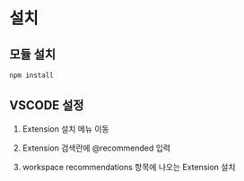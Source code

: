 # 설치

## 모듈 설치

```bash
npm install
```

## VSCODE 설정

1. Extension 설치 메뉴 이동

2. Extension 검색란에 @recommended 입력

3. workspace recommendations 항목에 나오는 Extension 설치
